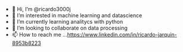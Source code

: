 - 👋 Hi, I’m @ricardo3000j
- 👀 I’m interested in machine learning and datascience
- 🌱 I’m currently learning analitycs with python
- 💞️ I’m looking to collaborate on data processing 
- 📫 How to reach me ...https://www.linkedin.com/in/ricardo-jarquin-8953b8223

<!---
ricardo3000j/ricardo3000j is a ✨ special ✨ repository because its `README.md` (this file) appears on your GitHub profile.
You can click the Preview link to take a look at your changes.
--->
